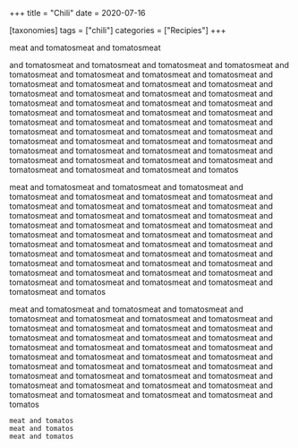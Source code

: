 +++
title = "Chili"
date = 2020-07-16

[taxonomies]
tags = ["chili"]
categories = ["Recipies"]
+++

meat and tomatosmeat and tomatosmeat 
<!-- more -->
and tomatosmeat and tomatosmeat and tomatosmeat and tomatosmeat and tomatosmeat and tomatosmeat and tomatosmeat and tomatosmeat and tomatosmeat and tomatosmeat and tomatosmeat and tomatosmeat and tomatosmeat and tomatosmeat and tomatosmeat and tomatosmeat and tomatosmeat and tomatosmeat and tomatosmeat and tomatosmeat and tomatosmeat and tomatosmeat and tomatosmeat and tomatosmeat and tomatosmeat and tomatosmeat and tomatosmeat and tomatosmeat and tomatosmeat and tomatosmeat and tomatosmeat and tomatosmeat and tomatosmeat and tomatosmeat and tomatosmeat and tomatosmeat and tomatosmeat and tomatosmeat and tomatosmeat and tomatosmeat and tomatosmeat and tomatosmeat and tomatosmeat and tomatosmeat and tomatosmeat and tomatosmeat and tomatosmeat and tomatos


meat and tomatosmeat and tomatosmeat and tomatosmeat and tomatosmeat and tomatosmeat and tomatosmeat and tomatosmeat and tomatosmeat and tomatosmeat and tomatosmeat and tomatosmeat and tomatosmeat and tomatosmeat and tomatosmeat and tomatosmeat and tomatosmeat and tomatosmeat and tomatosmeat and tomatosmeat and tomatosmeat and tomatosmeat and tomatosmeat and tomatosmeat and tomatosmeat and tomatosmeat and tomatosmeat and tomatosmeat and tomatosmeat and tomatosmeat and tomatosmeat and tomatosmeat and tomatosmeat and tomatosmeat and tomatosmeat and tomatosmeat and tomatosmeat and tomatosmeat and tomatosmeat and tomatosmeat and tomatosmeat and tomatosmeat and tomatosmeat and tomatosmeat and tomatosmeat and tomatos


meat and tomatosmeat and tomatosmeat and tomatosmeat and tomatosmeat and tomatosmeat and tomatosmeat and tomatosmeat and tomatosmeat and tomatosmeat and tomatosmeat and tomatosmeat and tomatosmeat and tomatosmeat and tomatosmeat and tomatosmeat and tomatosmeat and tomatosmeat and tomatosmeat and tomatosmeat and tomatosmeat and tomatosmeat and tomatosmeat and tomatosmeat and tomatosmeat and tomatosmeat and tomatosmeat and tomatosmeat and tomatosmeat and tomatosmeat and tomatosmeat and tomatosmeat and tomatosmeat and tomatosmeat and tomatosmeat and tomatosmeat and tomatosmeat and tomatosmeat and tomatosmeat and tomatosmeat and tomatos

    meat and tomatos
    meat and tomatos
    meat and tomatos